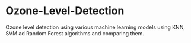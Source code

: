 # Ozone-Level-Detection
Ozone level detection using various machine learning models using  KNN, SVM ad Random Forest algorithms and comparing them.
